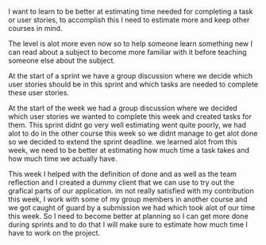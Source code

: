 I want to learn to be better at estimating time needed for completing a task or user stories, to accomplish this I need to estimate more and keep other courses in mind.

The level is alot more even now so to help someone learn something new I can read about a subject to become more familiar with it before teaching someone else about the subject.

At the start of a sprint we have a group discussion where we decide which user stories should be in this sprint and which tasks are needed to complete these user stories.

At the start of the week we had a group discussion where we decided which user stories we wanted to complete this week and created tasks for them. This sprint didnt go very well estimating went quite poorly, we had alot to do in the other course this week so we didnt manage to get alot done so we decided to extend the sprint deadline. we learned alot from this week, we need to be better at estimating how much time a task takes and how much time we actually have. 

This week I helped with the definition of done and as well as the team reflection and I created a dummy client that we can use to try out the grafical parts of our application. im not really satisfied with my contribution this week, I work with some of my group members in another course and we got caught of guard by a submission we had which took alot of our time this week. So I need to become better at planning so I can get more done during sprints and to do that I will make sure to estimate how much time I have to work on the project.
